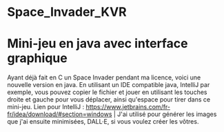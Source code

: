 # Space_Invader_KVR
# Mini-jeu en java avec interface graphique
Ayant déjà fait en C un Space Invader pendant ma licence, voici une nouvelle version en java.
En utilisant un IDE compatible java, IntelliJ par exemple, vous pouvez copier le fichier et jouer en utilisant les touches droite et gauche pour vous déplacer, ainsi qu'espace pour tirer dans ce mini-jeu. 
Lien pour IntelliJ : https://www.jetbrains.com/fr-fr/idea/download/#section=windows |
 J'ai utilisé pour générer les images que j'ai ensuite minimisées, DALL·E, si vous voulez créer les vôtres.


